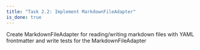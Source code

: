 ```yaml
---
title: "Task 2.2: Implement MarkdownFileAdapter"
is_done: true
---
```


Create MarkdownFileAdapter for reading/writing markdown files with YAML frontmatter and write tests for the MarkdownFileAdapter
